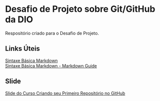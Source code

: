 # Desafio de Projeto sobre Git/GitHub da DIO
Respositório criado para o Desafio de Projeto.

## Links Úteis
[Sintaxe Básica Markdown](https://docs.pipz.com/central-de-ajuda/learning-center/guia-basico-de-markdown#open)<br>
[Sintaxe Básica Markdown - Markdown Guide](https://www.markdownguide.org/basic-syntax/)

## Slide
[Slide do Curso Criando seu Primeiro Repositório no GitHub](https://drive.google.com/file/d/1IZu0qohv1JOmxjEra1lknDiiStU68bl4/view)
